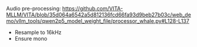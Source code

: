Audio pre-processing: https://github.com/VITA-MLLM/VITA/blob/35d064a6542a5d812136fcd66fa93d9beb27b03c/web_demo/vllm_tools/qwen2p5_model_weight_file/processor_whale.py#L128-L137
- Resample to 16kHz
- Ensure mono





